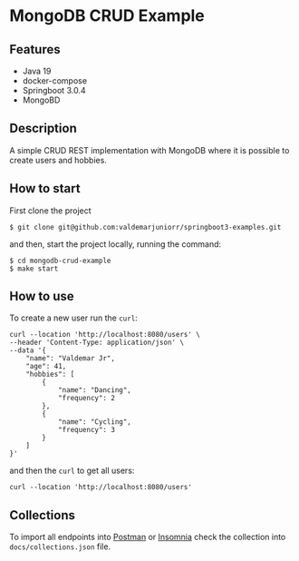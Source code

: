 # MongoDB CRUD Example

## Features

- Java 19
- docker-compose
- Springboot 3.0.4
- MongoBD

## Description

A simple CRUD REST implementation with MongoDB where it is possible to create users and hobbies.

## How to start

First clone the project

```
$ git clone git@github.com:valdemarjuniorr/springboot3-examples.git 
```

and then, start the project locally, running the command:

```
$ cd mongodb-crud-example
$ make start
```

## How to use

To create a new user run the `curl`:

```
curl --location 'http://localhost:8080/users' \
--header 'Content-Type: application/json' \
--data '{
    "name": "Valdemar Jr",
    "age": 41,
    "hobbies": [
        {
            "name": "Dancing",
            "frequency": 2
        },
        {
            "name": "Cycling",
            "frequency": 3
        }
    ]
}'
```
and then the `curl` to get all users:
```
curl --location 'http://localhost:8080/users'
```

## Collections
To import all endpoints into [Postman](https://www.postman.com/) or [Insomnia](https://insomnia.rest/) check the collection into `docs/collections.json` file.